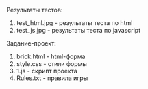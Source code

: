Результаты тестов:
  1. test_html.jpg - результаты теста по html
  2. test_js.jpg - результаты теста по javascript
 
Задание-проект:
  1. brick.html - html-форма
  2. style.css - стили формы
  3. 1.js - скрипт проекта
  4. Rules.txt - правила игры
